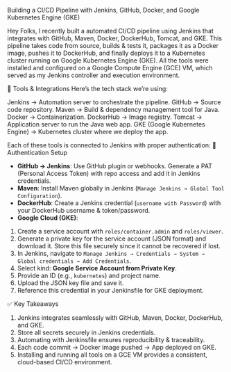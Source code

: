 Building a CI/CD Pipeline with Jenkins, GitHub, Docker, and Google Kubernetes Engine (GKE)

Hey Folks, I recently built a automated CI/CD pipeline using Jenkins that integrates with GitHub, Maven, Docker, DockerHub, Tomcat, and GKE. This pipeline takes code from source, builds & tests it, packages it as a Docker image, pushes it to DockerHub, and finally deploys it to a Kubernetes cluster running on Google Kubernetes Engine (GKE). All the tools were installed and configured on a Google Compute Engine (GCE) VM, which served as my Jenkins controller and execution environment.

🔗 Tools & Integrations
Here’s the tech stack we’re using:

Jenkins → Automation server to orchestrate the pipeline.
GitHub → Source code repository.
Maven → Build & dependency management tool for Java.
Docker → Containerization.
DockerHub → Image registry.
Tomcat → Application server to run the Java web app.
GKE (Google Kubernetes Engine) → Kubernetes cluster where we deploy the app.

Each of these tools is connected to Jenkins with proper authentication:
🔐 Authentication Setup

* **GitHub → Jenkins**: Use GitHub plugin or webhooks. Generate a PAT (Personal Access Token) with repo access and add it in Jenkins credentials.
* **Maven**: Install Maven globally in Jenkins (`Manage Jenkins → Global Tool Configuration`).
* **DockerHub**: Create a Jenkins credential (`username with Password`) with your DockerHub username & token/password.
* **Google Cloud (GKE)**:
 1. Create a service account with `roles/container.admin` and `roles/viewer`.
 2. Generate a private key for the service account (JSON format) and download it. Store this file securely since it cannot be recovered if lost.
 3. In Jenkins, navigate to `Manage Jenkins → Credentials → System → Global credentials → Add Credentials`.
 4. Select kind: **Google Service Account from Private Key**.
 5. Provide an ID (e.g., `kubernetes`) and project name.
 6. Upload the JSON key file and save it.
 7. Reference this credential in your Jenkinsfile for GKE deployment.

✅ Key Takeaways
1. Jenkins integrates seamlessly with GitHub, Maven, Docker, DockerHub, and GKE.
2. Store all secrets securely in Jenkins credentials.
3. Automating with Jenkinsfile ensures reproducibility & traceability.
4. Each code commit → Docker image pushed → App deployed on GKE.
5. Installing and running all tools on a GCE VM provides a consistent, cloud-based CI/CD environment.
